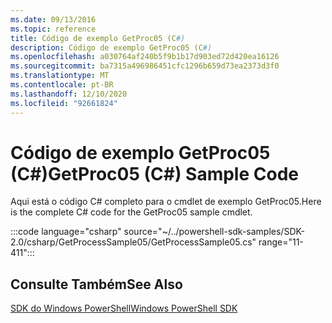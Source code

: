 ```yaml
---
ms.date: 09/13/2016
ms.topic: reference
title: Código de exemplo GetProc05 (C#)
description: Código de exemplo GetProc05 (C#)
ms.openlocfilehash: a030764af240b5f9b1b17d903ed72d420ea16126
ms.sourcegitcommit: ba7315a496986451cfc1296b659d73ea2373d3f0
ms.translationtype: MT
ms.contentlocale: pt-BR
ms.lasthandoff: 12/10/2020
ms.locfileid: "92661824"
---
```

# <a name="getproc05-c-sample-code"></a><span data-ttu-id="3e598-103">Código de exemplo GetProc05 (C#)</span><span class="sxs-lookup"><span data-stu-id="3e598-103">GetProc05 (C#) Sample Code</span></span>

<span data-ttu-id="3e598-104">Aqui está o código C# completo para o cmdlet de exemplo GetProc05.</span><span class="sxs-lookup"><span data-stu-id="3e598-104">Here is the complete C# code for the GetProc05 sample cmdlet.</span></span>

:::code language="csharp" source="~/../powershell-sdk-samples/SDK-2.0/csharp/GetProcessSample05/GetProcessSample05.cs" range="11-411":::

## <a name="see-also"></a><span data-ttu-id="3e598-105">Consulte Também</span><span class="sxs-lookup"><span data-stu-id="3e598-105">See Also</span></span>

[<span data-ttu-id="3e598-106">SDK do Windows PowerShell</span><span class="sxs-lookup"><span data-stu-id="3e598-106">Windows PowerShell SDK</span></span>](../windows-powershell-reference.md)
